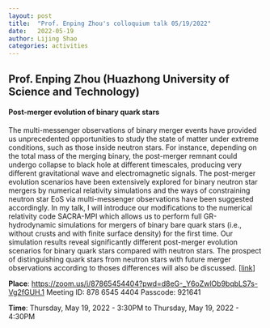 ```yaml
---
layout: post
title:  "Prof. Enping Zhou's colloquium talk 05/19/2022"
date:   2022-05-19
author: Lijing Shao
categories: activities
---
```


## Prof. Enping Zhou (Huazhong University of Science and Technology)

#### Post-merger evolution of binary quark stars

The multi-messenger observations of binary merger events have provided us unprecedented opportunities to study the state of matter under extreme conditions, such as those inside neutron stars. For instance, depending on the total mass of the merging binary, the post-merger remnant could undergo collapse to black hole at different timescales, producing very different gravitational wave and electromagnetic signals. The post-merger evolution scenarios have been extensively explored for binary neutron star mergers by numerical relativity simulations and the ways of constraining neutron star EoS via multi-messenger observations have been suggested accordingly. In my talk, I will introduce our modifications to the numerical relativity code SACRA-MPI which allows us to perform full GR-hydrodynamic simulations for mergers of binary bare quark stars (i.e., without crusts and with finite surface density) for the first time. Our simulation results reveal significantly different post-merger evolution scenarios for binary quark stars compared with neutron stars. The prospect of distinguishing quark stars from neutron stars with future merger observations according to thoses differences will also be discussed.
[[link](http://kiaa.pku.edu.cn/info/1024/8206.htm)]

**Place**: https://zoom.us/j/87865454404?pwd=d8eG-_Y6oZwlOb9bqbLS7s-Vg2fGUH.1 Meeting ID: 878 6545 4404 Passcode: 921641

**Time**: Thursday, May 19, 2022 - 3:30PM to Thursday, May 19, 2022 - 4:30PM